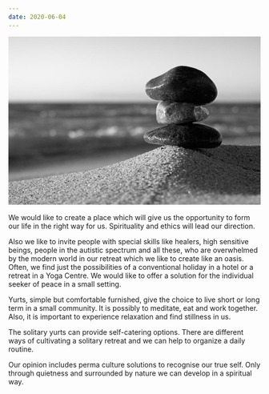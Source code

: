 ```yaml
---
date: 2020-06-04
---
```



![background image](rocks.jpg)

We would like to create a place which will give us the opportunity to form our life in the right way
for us. Spirituality and ethics will lead our direction.

Also we like to invite people with special skills like healers, high sensitive beings, people in the
autistic spectrum and all these, who are overwhelmed by the modern world in our retreat which we
like to create like an oasis. Often, we find just the possibilities of a conventional holiday in a hotel or
a retreat in a Yoga Centre. We would like to offer a solution for the individual seeker of peace in a
small setting.

Yurts, simple but comfortable furnished, give the choice to live short or long term in a small
community. It is possibly to meditate, eat and work together. Also, it is important to experience
relaxation and find stillness in us.

The solitary yurts can provide self-catering options. There are different ways of cultivating a solitary
retreat and we can help to organize a daily routine.

Our opinion includes perma culture solutions to recognise our true self. Only through quietness and
surrounded by nature we can develop in a spiritual way.
